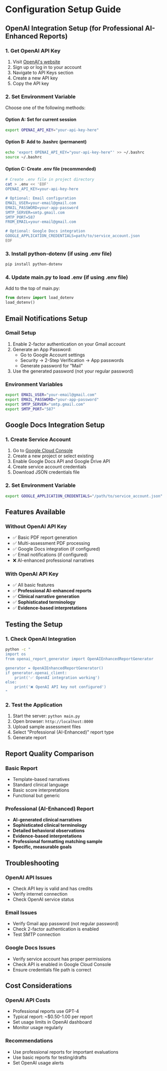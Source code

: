# Configuration Setup Guide

## OpenAI Integration Setup (for Professional AI-Enhanced Reports)

### 1. Get OpenAI API Key
1. Visit [OpenAI's website](https://platform.openai.com/)
2. Sign up or log in to your account
3. Navigate to API Keys section
4. Create a new API key
5. Copy the API key

### 2. Set Environment Variable
Choose one of the following methods:

#### Option A: Set for current session
```bash
export OPENAI_API_KEY="your-api-key-here"
```

#### Option B: Add to .bashrc (permanent)
```bash
echo 'export OPENAI_API_KEY="your-api-key-here"' >> ~/.bashrc
source ~/.bashrc
```

#### Option C: Create .env file (recommended)
```bash
# Create .env file in project directory
cat > .env << 'EOF'
OPENAI_API_KEY=your-api-key-here

# Optional: Email configuration
EMAIL_USER=your-email@gmail.com
EMAIL_PASSWORD=your-app-password
SMTP_SERVER=smtp.gmail.com
SMTP_PORT=587
FROM_EMAIL=your-email@gmail.com

# Optional: Google Docs integration
GOOGLE_APPLICATION_CREDENTIALS=path/to/service_account.json
EOF
```

### 3. Install python-dotenv (if using .env file)
```bash
pip install python-dotenv
```

### 4. Update main.py to load .env (if using .env file)
Add to the top of main.py:
```python
from dotenv import load_dotenv
load_dotenv()
```

## Email Notifications Setup

### Gmail Setup
1. Enable 2-factor authentication on your Gmail account
2. Generate an App Password:
   - Go to Google Account settings
   - Security → 2-Step Verification → App passwords
   - Generate password for "Mail"
3. Use the generated password (not your regular password)

### Environment Variables
```bash
export EMAIL_USER="your-email@gmail.com"
export EMAIL_PASSWORD="your-app-password"
export SMTP_SERVER="smtp.gmail.com"
export SMTP_PORT="587"
```

## Google Docs Integration Setup

### 1. Create Service Account
1. Go to [Google Cloud Console](https://console.cloud.google.com/)
2. Create a new project or select existing
3. Enable Google Docs API and Google Drive API
4. Create service account credentials
5. Download JSON credentials file

### 2. Set Environment Variable
```bash
export GOOGLE_APPLICATION_CREDENTIALS="/path/to/service_account.json"
```

## Features Available

### Without OpenAI API Key
- ✅ Basic PDF report generation
- ✅ Multi-assessment PDF processing  
- ✅ Google Docs integration (if configured)
- ✅ Email notifications (if configured)
- ❌ AI-enhanced professional narratives

### With OpenAI API Key
- ✅ All basic features
- ✅ **Professional AI-enhanced reports**
- ✅ **Clinical narrative generation**
- ✅ **Sophisticated terminology**
- ✅ **Evidence-based interpretations**

## Testing the Setup

### 1. Check OpenAI Integration
```bash
python -c "
import os
from openai_report_generator import OpenAIEnhancedReportGenerator

generator = OpenAIEnhancedReportGenerator()
if generator.openai_client:
    print('✅ OpenAI integration working')
else:
    print('❌ OpenAI API key not configured')
"
```

### 2. Test the Application
1. Start the server: `python main.py`
2. Open browser: `http://localhost:8000`
3. Upload sample assessment files
4. Select "Professional (AI-Enhanced)" report type
5. Generate report

## Report Quality Comparison

### Basic Report
- Template-based narratives
- Standard clinical language
- Basic score interpretations
- Functional but generic

### Professional (AI-Enhanced) Report
- **AI-generated clinical narratives**
- **Sophisticated clinical terminology**
- **Detailed behavioral observations**
- **Evidence-based interpretations**
- **Professional formatting matching sample**
- **Specific, measurable goals**

## Troubleshooting

### OpenAI API Issues
- Check API key is valid and has credits
- Verify internet connection
- Check OpenAI service status

### Email Issues
- Verify Gmail app password (not regular password)
- Check 2-factor authentication is enabled
- Test SMTP connection

### Google Docs Issues
- Verify service account has proper permissions
- Check API is enabled in Google Cloud Console
- Ensure credentials file path is correct

## Cost Considerations

### OpenAI API Costs
- Professional reports use GPT-4
- Typical report: ~$0.50-1.00 per report
- Set usage limits in OpenAI dashboard
- Monitor usage regularly

### Recommendations
- Use professional reports for important evaluations
- Use basic reports for testing/drafts
- Set OpenAI usage alerts 
